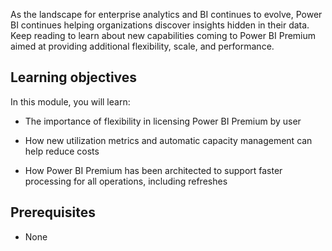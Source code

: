 As the landscape for enterprise analytics and BI continues to evolve, Power BI continues helping organizations discover insights hidden in their data. Keep reading to learn about new capabilities coming to Power BI Premium aimed at providing additional flexibility, scale, and performance.

## Learning objectives

In this module, you will learn:

- The importance of flexibility in licensing Power BI Premium by user

- How new utilization metrics and automatic capacity management can help reduce costs

- How Power BI Premium has been architected to support faster processing for all operations, including refreshes

## Prerequisites

- None

